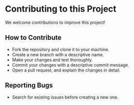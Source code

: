 # Contributing to this Project
We welcome contributions to improve this project! 
## How to Contribute
- Fork the repository and clone it to your machine.
- Create a new branch with a descriptive name.
- Make your changes and test thoroughly.
- Commit your changes with a descriptive commit message.
- Open a pull request, and explain the changes in detail.

## Reporting Bugs
- Search for existing issues before creating a new one.

